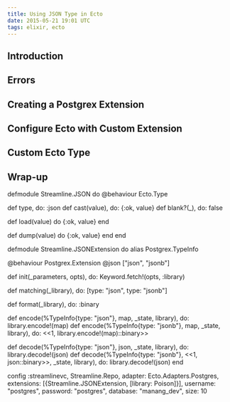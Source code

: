 ```yaml
---
title: Using JSON Type in Ecto
date: 2015-05-21 19:01 UTC
tags: elixir, ecto
---
```


## Introduction

## Errors

## Creating a Postgrex Extension

## Configure Ecto with Custom Extension

## Custom Ecto Type

## Wrap-up



defmodule Streamline.JSON do
  @behaviour Ecto.Type

  def type, do: :json
  def cast(value), do: {:ok, value}
  def blank?(_), do: false

  def load(value) do
    {:ok, value}
  end

  def dump(value) do
    {:ok, value}
  end
end


defmodule Streamline.JSONExtension do
  alias Postgrex.TypeInfo

  @behaviour Postgrex.Extension
  @json ["json", "jsonb"]

  def init(_parameters, opts),
    do: Keyword.fetch!(opts, :library)

  def matching(_library),
    do: [type: "json", type: "jsonb"]

  def format(_library),
    do: :binary

  def encode(%TypeInfo{type: "json"}, map, _state, library),
    do: library.encode!(map)
  def encode(%TypeInfo{type: "jsonb"}, map, _state, library),
    do: <<1, library.encode!(map)::binary>>

  def decode(%TypeInfo{type: "json"}, json, _state, library),
    do: library.decode!(json)
  def decode(%TypeInfo{type: "jsonb"}, <<1, json::binary>>, _state, library),
    do: library.decode!(json)
end


config :streamlinevc, Streamline.Repo,
  adapter: Ecto.Adapters.Postgres,
  extensions: [{Streamline.JSONExtension, [library: Poison]}],
  username: "postgres",
  password: "postgres",
  database: "manang_dev",
  size: 10
